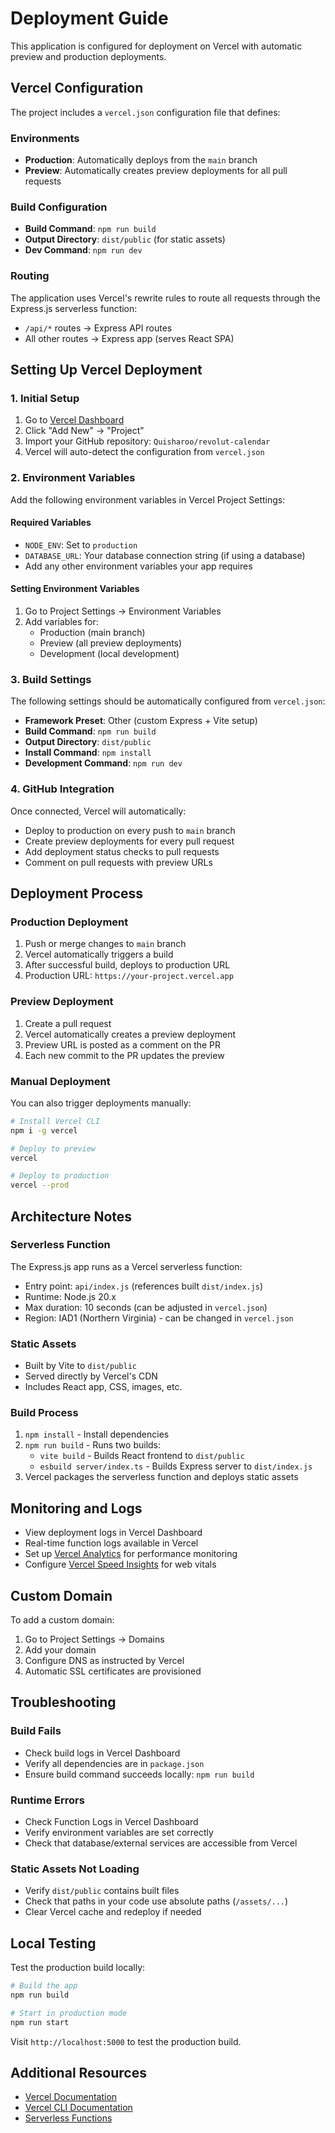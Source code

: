# Deployment Guide

This application is configured for deployment on Vercel with automatic preview and production deployments.

## Vercel Configuration

The project includes a `vercel.json` configuration file that defines:

### Environments

- **Production**: Automatically deploys from the `main` branch
- **Preview**: Automatically creates preview deployments for all pull requests

### Build Configuration

- **Build Command**: `npm run build`
- **Output Directory**: `dist/public` (for static assets)
- **Dev Command**: `npm run dev`

### Routing

The application uses Vercel's rewrite rules to route all requests through the Express.js serverless function:

- `/api/*` routes → Express API routes
- All other routes → Express app (serves React SPA)

## Setting Up Vercel Deployment

### 1. Initial Setup

1. Go to [Vercel Dashboard](https://vercel.com/dashboard)
2. Click "Add New" → "Project"
3. Import your GitHub repository: `Quisharoo/revolut-calendar`
4. Vercel will auto-detect the configuration from `vercel.json`

### 2. Environment Variables

Add the following environment variables in Vercel Project Settings:

#### Required Variables
- `NODE_ENV`: Set to `production`
- `DATABASE_URL`: Your database connection string (if using a database)
- Add any other environment variables your app requires

#### Setting Environment Variables
1. Go to Project Settings → Environment Variables
2. Add variables for:
   - Production (main branch)
   - Preview (all preview deployments)
   - Development (local development)

### 3. Build Settings

The following settings should be automatically configured from `vercel.json`:

- **Framework Preset**: Other (custom Express + Vite setup)
- **Build Command**: `npm run build`
- **Output Directory**: `dist/public`
- **Install Command**: `npm install`
- **Development Command**: `npm run dev`

### 4. GitHub Integration

Once connected, Vercel will automatically:

- Deploy to production on every push to `main` branch
- Create preview deployments for every pull request
- Add deployment status checks to pull requests
- Comment on pull requests with preview URLs

## Deployment Process

### Production Deployment

1. Push or merge changes to `main` branch
2. Vercel automatically triggers a build
3. After successful build, deploys to production URL
4. Production URL: `https://your-project.vercel.app`

### Preview Deployment

1. Create a pull request
2. Vercel automatically creates a preview deployment
3. Preview URL is posted as a comment on the PR
4. Each new commit to the PR updates the preview

### Manual Deployment

You can also trigger deployments manually:

```bash
# Install Vercel CLI
npm i -g vercel

# Deploy to preview
vercel

# Deploy to production
vercel --prod
```

## Architecture Notes

### Serverless Function

The Express.js app runs as a Vercel serverless function:

- Entry point: `api/index.js` (references built `dist/index.js`)
- Runtime: Node.js 20.x
- Max duration: 10 seconds (can be adjusted in `vercel.json`)
- Region: IAD1 (Northern Virginia) - can be changed in `vercel.json`

### Static Assets

- Built by Vite to `dist/public`
- Served directly by Vercel's CDN
- Includes React app, CSS, images, etc.

### Build Process

1. `npm install` - Install dependencies
2. `npm run build` - Runs two builds:
   - `vite build` - Builds React frontend to `dist/public`
   - `esbuild server/index.ts` - Builds Express server to `dist/index.js`
3. Vercel packages the serverless function and deploys static assets

## Monitoring and Logs

- View deployment logs in Vercel Dashboard
- Real-time function logs available in Vercel
- Set up [Vercel Analytics](https://vercel.com/analytics) for performance monitoring
- Configure [Vercel Speed Insights](https://vercel.com/docs/speed-insights) for web vitals

## Custom Domain

To add a custom domain:

1. Go to Project Settings → Domains
2. Add your domain
3. Configure DNS as instructed by Vercel
4. Automatic SSL certificates are provisioned

## Troubleshooting

### Build Fails

- Check build logs in Vercel Dashboard
- Verify all dependencies are in `package.json`
- Ensure build command succeeds locally: `npm run build`

### Runtime Errors

- Check Function Logs in Vercel Dashboard
- Verify environment variables are set correctly
- Check that database/external services are accessible from Vercel

### Static Assets Not Loading

- Verify `dist/public` contains built files
- Check that paths in your code use absolute paths (`/assets/...`)
- Clear Vercel cache and redeploy if needed

## Local Testing

Test the production build locally:

```bash
# Build the app
npm run build

# Start in production mode
npm run start
```

Visit `http://localhost:5000` to test the production build.

## Additional Resources

- [Vercel Documentation](https://vercel.com/docs)
- [Vercel CLI Documentation](https://vercel.com/docs/cli)
- [Serverless Functions](https://vercel.com/docs/functions/serverless-functions)

